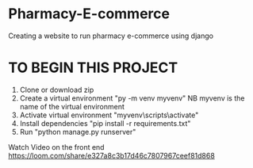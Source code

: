 # Pharmacy-E-commerce
Creating a website to run pharmacy e-commerce using django


TO BEGIN THIS PROJECT
=====================
1. Clone or download zip
2. Create a virtual environment "py -m venv myvenv" NB myvenv is the name of the virtual environment
3. Activate virtual environment "myvenv\scripts\activate"
4. Install dependencies "pip install -r requirements.txt"
5. Run "python manage.py runserver"

Watch Video on the front end
https://loom.com/share/e327a8c3b17d46c7807967ceef81d868
